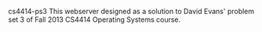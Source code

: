 cs4414-ps3
This webserver designed as a solution to David Evans' problem set 3 of Fall 2013 CS4414 Operating Systems course.
